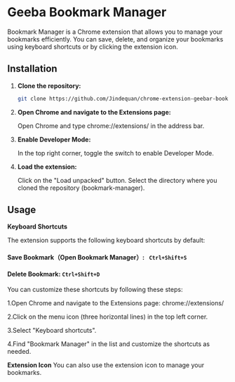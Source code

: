 # Geeba Bookmark Manager

Bookmark Manager is a Chrome extension that allows you to manage your bookmarks efficiently. You can save, delete, and organize your bookmarks using keyboard shortcuts or by clicking the extension icon.

## Installation

1. **Clone the repository:**

   ```bash
   git clone https://github.com/Jindequan/chrome-extension-geebar-bookmarks.git
   ```
2. **Open Chrome and navigate to the Extensions page:**

    Open Chrome and type chrome://extensions/ in the address bar.
3. **Enable Developer Mode:**

    In the top right corner, toggle the switch to enable Developer Mode.
4. **Load the extension:**

    Click on the "Load unpacked" button.
    Select the directory where you cloned the repository (bookmark-manager).
## Usage
**Keyboard Shortcuts**

The extension supports the following keyboard shortcuts by default:

#### Save Bookmark（Open Bookmark Manager）: ``` Ctrl+Shift+S```
#### Delete Bookmark: ```Ctrl+Shift+D```

You can customize these shortcuts by following these steps:

1.Open Chrome and navigate to the Extensions page: chrome://extensions/

2.Click on the menu icon (three horizontal lines) in the top left corner.

3.Select "Keyboard shortcuts".

4.Find "Bookmark Manager" in the list and customize the shortcuts as needed.

**Extension Icon**
You can also use the extension icon to manage your bookmarks.

